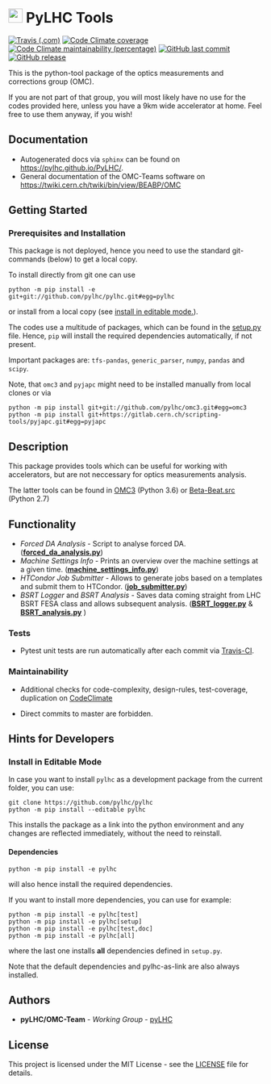 # <img src="https://twiki.cern.ch/twiki/pub/BEABP/Logos/OMC_logo.png" height="28"> PyLHC Tools

[![Travis (.com)](https://img.shields.io/travis/com/pylhc/PyLHC.svg?style=popout)](https://travis-ci.com/pylhc/PyLHC/)
[![Code Climate coverage](https://img.shields.io/codeclimate/coverage/pylhc/PyLHC.svg?style=popout)](https://codeclimate.com/github/pylhc/PyLHC)
[![Code Climate maintainability (percentage)](https://img.shields.io/codeclimate/maintainability-percentage/pylhc/PyLHC.svg?style=popout)](https://codeclimate.com/github/pylhc/PyLHC)
[![GitHub last commit](https://img.shields.io/github/last-commit/pylhc/PyLHC.svg?style=popout)](https://github.com/pylhc/PyLHC/)
[![GitHub release](https://img.shields.io/github/release/pylhc/PyLHC.svg?style=popout)](https://github.com/pylhc/PyLHC/)

This is the python-tool package of the optics measurements and corrections group (OMC).

If you are not part of that group, you will most likely have no use for the codes provided here,
unless you have a 9km wide accelerator at home.
Feel free to use them anyway, if you wish!

## Documentation

- Autogenerated docs via ``sphinx`` can be found on <https://pylhc.github.io/PyLHC/>.
- General documentation of the OMC-Teams software on <https://twiki.cern.ch/twiki/bin/view/BEABP/OMC>

## Getting Started

### Prerequisites and Installation
This package is not deployed, hence you need to use the standard git-commands (below) to get a local copy.

To install directly from git one can use
```
python -m pip install -e git+git://github.com/pylhc/pylhc.git#egg=pylhc
```
or install from a local copy (see [install in editable mode.](#install-in-editable-mode)).

The codes use a multitude of packages, which can be found in the [setup.py](setup.py) file.
Hence, `pip` will install the required dependencies automatically, if not present.

Important packages are: ``tfs-pandas``,  ``generic_parser``, ``numpy``, ``pandas`` and ``scipy``.

Note, that `omc3` and `pyjapc` might need to be installed manually from local clones or via

```
python -m pip install git+git://github.com/pylhc/omc3.git#egg=omc3
python -m pip install git+https://gitlab.cern.ch/scripting-tools/pyjapc.git#egg=pyjapc
```

## Description

This package provides tools which can be useful for working with accelerators, but are not neccessary for
optics measurements analysis.

The latter tools can be found in [OMC3](https://github.com/pylhc/omc3) (Python 3.6) or [Beta-Beat.src](https://github.com/pylhc/Beta-Beat.src) (Python 2.7)

## Functionality

- *Forced DA Analysis* - Script to analyse forced DA. ([**forced_da_analysis.py**](https://github.com/pylhc/PyLHC/blob/master/pylhc/forced_da_analysis.py))
- *Machine Settings Info* - Prints an overview over the machine settings at a given time. ([**machine_settings_info.py**](https://github.com/pylhc/PyLHC/blob/master/pylhc/machine_settings_info.py))
- *HTCondor Job Submitter* - Allows to generate jobs based on a templates and submit them to HTCondor. ([**job_submitter.py**](https://github.com/pylhc/PyLHC/blob/master/pylhc/job_submitter.py))
- *BSRT Logger* and *BSRT Analysis* - Saves data coming straight from LHC BSRT FESA class and allows subsequent analysis. ([**BSRT_logger.py**](https://github.com/pylhc/PyLHC/blob/master/pylhc/BSRT_logger.py) & [**BSRT_analysis.py**](https://github.com/pylhc/PyLHC/blob/master/pylhc/BSRT_analysis.py) )

### Tests

- Pytest unit tests are run automatically after each commit via 
[Travis-CI](https://travis-ci.com/pylhc/PyLHC). 

### Maintainability

- Additional checks for code-complexity, design-rules, test-coverage, duplication on 
[CodeClimate](https://codeclimate.com/github/pylhc/PyLHC)

- Direct commits to master are forbidden.

## Hints for Developers

### Install in Editable Mode

In case you want to install `pylhc` as a development package
from the current folder, you can use:

```
git clone https://github.com/pylhc/pylhc
python -m pip install --editable pylhc
```

This installs the package as a link into the python environment and any changes 
are reflected immediately, without the need to reinstall.

#### Dependencies 

```
python -m pip install -e pylhc
```

will also hence install the required dependencies. 

If you want to install more dependencies, you can use for example:

```
python -m pip install -e pylhc[test]
python -m pip install -e pylhc[setup]
python -m pip install -e pylhc[test,doc]
python -m pip install -e pylhc[all]
```
where the last one installs **all** dependencies defined in `setup.py`.
 
Note that the default dependencies and pylhc-as-link are also always installed.
 
## Authors

* **pyLHC/OMC-Team** - *Working Group* - [pyLHC](https://github.com/orgs/pylhc/teams/omc-team)

## License
This project is licensed under the MIT License - see the [LICENSE](LICENSE.md) file for details.
